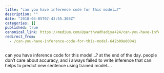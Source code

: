 ```yaml
---
title: "can you have inference code for this model…?"
description: ""
date: "2018-04-05T07:43:55.308Z"
categories: []
published: true
canonical_link: https://medium.com/@parthvadhadiya424/can-you-have-inference-code-for-this-model-642b09e80041
redirect_from:
  - /can-you-have-inference-code-for-this-model-642b09e80041
---
```


can you have inference code for this model…? at the end of the day. people don’t care about accuracy, and i always failed to write inference that can helps to predict new sentence using trained model….
